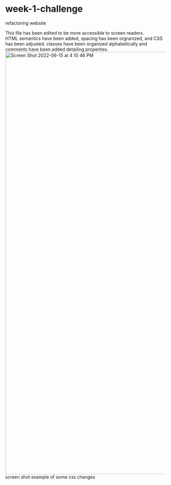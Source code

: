 # week-1-challenge
refactoring website

This file has been edited to be more accessible to screen readers.  
HTML semantics have been added, spacing has been orgranized, and CSS has been adjusted.
classes have been organized alphabetically and comments have been added detailing properties.
<img width="1322" alt="Screen Shot 2022-06-15 at 4 10 46 PM" src="https://user-images.githubusercontent.com/105159702/173918159-c578ed8e-ff3b-45c9-b0fb-afab9cf449a2.png">
screen shot example of some css changes
